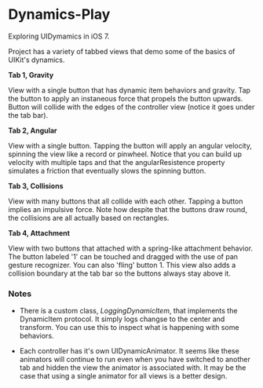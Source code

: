Dynamics-Play
=============

Exploring UIDymamics in iOS 7.

Project has a variety of tabbed views that demo some of the basics of UIKit's dynamics.


**Tab 1, Gravity**

View with a single button that has dynamic item behaviors and gravity. Tap the button to apply an instaneous force that propels the button upwards. Button will collide with the edges of the controller view (notice it goes under the tab bar).


**Tab 2, Angular**

View with a single button. Tapping the button will apply an angular velocity, spinning the view like a record or pinwheel. Notice that you can build up velocity with multiple taps and that the angularResistence property simulates a friction that eventually slows the spinning button. 


**Tab 3, Collisions**

View with many buttons that all collide with each other. Tapping a button implies an impulsive force. Note how despite that the buttons draw round, the collisions are all actually based on rectangles. 


**Tab 4, Attachment**

View with two buttons that attached with a spring-like attachment behavior. The button labeled '1' can be touched and dragged with the use of pan gesture recognizer. You can also 'fling' button 1. This view also adds a collision boundary at the tab bar so the buttons always stay above it.

### Notes

- There is a custom class, _LoggingDynamicItem_, that implements the DynamicItem protocol. It simply logs changse to the center and transform. You can use this to inspect what is happening with some behaviors.

- Each controller has it's own UIDynamicAnimator. It seems like these animators will continue to run even when you have switched to another tab and hidden the view the animator is associated with. It may be the case that using a single animator for all views is a better design. 


